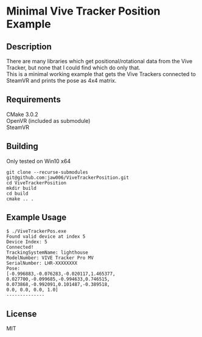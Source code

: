 # Minimal Vive Tracker Position Example
## Description
There are many libraries which get positional/rotational data from the Vive
Tracker, but none that I could find which do only that.  
This is a minimal working example that gets the Vive Trackers connected to
SteamVR and prints the pose as 4x4 matrix.

## Requirements
CMake 3.0.2  
OpenVR (included as submodule)   
SteamVR

## Building
Only tested on Win10 x64
```
git clone --recurse-submodules git@github.com:jaw006/ViveTrackerPosition.git
cd ViveTrackerPosition
mkdir build
cd build
cmake .. .
```
## Example Usage
```
$ ./ViveTrackerPos.exe
Found valid device at index 5
Device Index: 5
Connected!
TrackingSystemName: lighthouse
ModelNumber: VIVE Tracker Pro MV
SerialNumber: LHR-XXXXXXXX
Pose:
[-0.996883,-0.076283,-0.020117,1.465377,
0.027700,-0.099685,-0.994633,0.746515,
0.073868,-0.992091,0.101487,-0.389518,
0.0, 0.0, 0.0, 1.0]
--------------
```

## License
MIT



